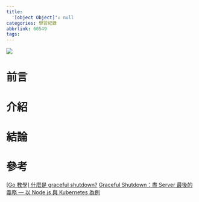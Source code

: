 ```yaml
---
title:
  '[object Object]': null
categories: 學習紀錄
abbrlink: 60549
tags:
---
```


![](https://i.imgur.com/0QAGPDc.png)

# 前言

<!-- more -->

# 介紹

# 結論

# 參考

[[Go 教學] 什麼是 graceful shutdown?](https://blog.wu-boy.com/2020/02/what-is-graceful-shutdown-in-golang/)
[Graceful Shutdown：盡 Server 最後的義務 — 以 Node.js 與 Kubernetes 為例](https://medium.com/@chentsulin/graceful-shutdown-%E7%9B%A1-server-%E6%9C%80%E5%BE%8C%E7%9A%84%E7%BE%A9%E5%8B%99-%E4%BB%A5-node-js-%E8%88%87-kubernetes-%E7%82%BA%E4%BE%8B-cb7f519389ea)
